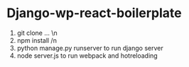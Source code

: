 # Django-wp-react-boilerplate

1) git clone ... \n
2) npm install /n
3) python manage.py runserver to run django server
4) node server.js to run webpack and hotreloading
